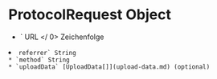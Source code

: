 # ProtocolRequest Object

* ` URL </ 0>  Zeichenfolge</li>
<li><code>referrer` String
* `method` String
* `uploadData` [UploadData[]](upload-data.md) (optional)
